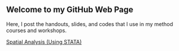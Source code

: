 ## Welcome to my GitHub Web Page

Here, I post the handouts, slides, and codes that I use in my method courses and workshops. 


[Spatial Analysis (Using STATA)](https://babakrezaee.github.io/POS604_SpatialAnalysis)



